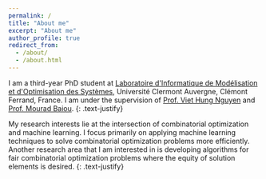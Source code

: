 ```yaml
---
permalink: /
title: "About me"
excerpt: "About me"
author_profile: true
redirect_from: 
  - /about/
  - /about.html
---
```


I am a third-year PhD student at [Laboratoire d'Informatique de Modélisation et d'Optimisation des Systèmes](https://limos.fr/), Université Clermont Auvergne, Clémont Ferrand, France. I am under the supervision of [Prof. Viet Hung Nguyen](https://www.lip6.fr/actualite/personnes-fiche.php?ident=P163) and [Prof. Mourad Baiou](https://perso.limos.fr/~mobaiou/).
{: .text-justify}

My research interests lie at the intersection of combinatorial optimization and machine learning. I focus primarily on applying machine learning techniques to solve combinatorial optimization problems more efficiently. Another research area that I am interested in is developing algorithms for fair combinatorial optimization problems where the equity of solution elements is desired.
{: .text-justify}

<!-- <figure>
  <img
    src="/images/hadamard.png"
     alt="An example of sparse matrix factorization"
     class="img-responsive"
     style="float: center; 
      margin-top: 1em;"
    >
    <figcaption>An example of sparse matrix factorization</figcaption>
</figure> -->

